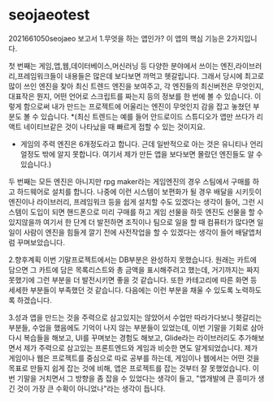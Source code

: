 # seojaeotest
2021661050seojaeo
보고서
1.무엇을 하는 앱인가?
이 앱의 핵심 기능은 2가지입니다.

첫 번째는 게임,앱,웹,데이터베이스,머신러닝 등 다양한 분야에서 쓰이는 엔진,라이브러리,프레임워크들이 
내용들은 많은데 보다보면 까먹고 헷갈립니다. 
그래서 당시에 최고로 많이 쓰인 엔진을 찾아 최신 트렌드 엔진을 보여주고, 
각 엔진들의 최신버전은 무엇인지, 대표작은 뭔지, 어떤 언어로 스크립트를 짜는지 등의 정보를 한 번에 볼 수 있습니다.
이렇게 함으로써 내가 만드는 프로젝트에 어울리는 엔진이 무엇인지 감을 잡고 놓쳤던 부분도 볼 수 있습니다.
*(최신 트렌드는 예를 들어 안드로이드 스튜디오가 앱만 쓰다가 리액트 네이티브같은 것이 나타났을 때 빠르게 접할 수 있는 것이지요. 
+ 게임의 주력 엔진은 6개정도라고 합니다. 근데 일반적으로 아는 것은 유니티나 언리얼정도 밖에 알지 못합니다. 여기서 제가 만든 앱을 보다보면 몰랐던 엔진들도 알 수 있습니다.)

두 번째는 모든 엔진은 아니지만 rpg maker라는 게임엔진의 경우 스팀에서 구매를 하고 하드웨어로 설치를 합니다. 나중에 이런 시스템이 보편화가 될 경우
배달을 시키듯이 엔진이나 라이브러리, 프레임워크 등을 쉽게 설치할 수도 있겠다는 생각이 들어, 그런 시스템이 도입이 되면 핸드폰으로 미리 구매를 하고 게임 선물을 하듯
엔진도 선물을 할 수 있지않을까 여기서 한 단계 더 발전하면 조직이나 팀으로 일을 할 때 컴퓨터가 많다면 일일이 사람이 엔진을 힘들게 깔기 전에 사전작업을 할 수 있겠다는 생각이 들어
배달앱처럼 꾸며보았습니다.

2.향후계획
이번 기말프로젝트에서는 DB부분은 완성하지 못했습니다. 
원래는 카트에 담으면 그 카트에 담은 목록리스트와 총 금액을 표시해주려고 했는데, 
거기까지는 짜지 못했기에 그런 부분을 더 발전시키면 좋을 것 같습니다.
또한 카테고리에 따른 화면 등 세세한 부분들이 부족했던 것 같습니다. 
다음에는 이런 부분을 채울 수 있도록 노력하도록 하겠습니다.

3.성과
앱을 만드는 것을 주력으로 삼고있지는 않았어서 수업만 따라가다보니 헷갈리는 부분들, 수업을 했음에도 기억이 나지 않는 부분들이 있었는데,
이번 기말을 기회로 삼아 다시 복습들을 해보고, UI를 꾸며보는 경험도 해보고, 
Glide라는 라이브러리도 추가해보면서 제가 주력으로 삼고있는 프론트엔드와 게임과 비슷한 면도 알게되었습니다.
제가 게임이나 웹은 프로젝트를 중심으로 따로 공부를 하는데, 게임이나 웹에서는 어떤 것을 목표로 만들지 쉽게 잡는 것에 비해, 앱은 프로젝트를 잡는 것부터 잘 못했었습니다.
이번 기말을 거치면서 그 방향을 좀 잡을 수 있었다는 생각이 들고, "앱개발에 큰 흥미가 생긴 것이 가장 큰 수확이 아니었나"라는 생각이 듭니다.
